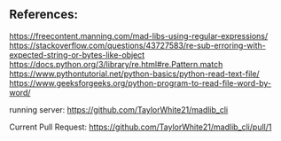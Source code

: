 ## References:

https://freecontent.manning.com/mad-libs-using-regular-expressions/
https://stackoverflow.com/questions/43727583/re-sub-erroring-with-expected-string-or-bytes-like-object
https://docs.python.org/3/library/re.html#re.Pattern.match
https://www.pythontutorial.net/python-basics/python-read-text-file/
https://www.geeksforgeeks.org/python-program-to-read-file-word-by-word/

running server: https://github.com/TaylorWhite21/madlib_cli
 
Current Pull Request: https://github.com/TaylorWhite21/madlib_cli/pull/1

